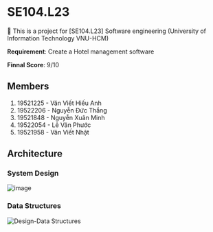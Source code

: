# SE104.L23
🚀 This is a project for [SE104.L23] Software engineering (University of Information Technology VNU-HCM)

**Requirement**: Create a Hotel management software

**Finnal Score**: 9/10

## Members
1. 19521225 - Văn Viết Hiếu Anh
2. 19522206 - Nguyễn Đức Thắng
3. 19521848 - Nguyễn Xuân Minh
4. 19522054 - Lê Văn Phước
5. 19521958 - Văn Viết Nhật


## Architecture

### System Design
![image](https://user-images.githubusercontent.com/29355962/164972636-3be93d76-6117-48cf-8a87-96e6101259f2.png)

### Data Structures
![Design-Data Structures](https://user-images.githubusercontent.com/29355962/120319970-d0331f80-c30b-11eb-9668-0373119fc292.png)
